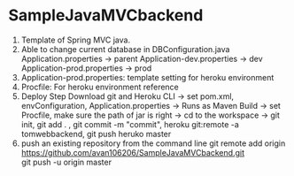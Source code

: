 # SampleJavaMVCbackend
1. Template of Spring MVC java.
2. Able to change current database in DBConfiguration.java Application.properties -> parent Application-dev.properties -> dev Application-prod.properties -> prod
3. Application-prod.properties: template setting for heroku environment
4. Procfile: For heroku environment reference
5. Deploy Step 
   Download git and Heroku CLI -> set pom.xml, envConfiguration, Application.properties -> Runs as Maven Build -> set Procfile, make sure
   the path of jar is right -> cd to the workspace -> git init, git add . , git commit -m "commit", heroku git:remote -a tomwebbackend, 
   git push heruko master
6. push an existing repository from the command line
    git remote add origin https://github.com/avan106206/SampleJavaMVCbackend.git     
    git push -u origin master
